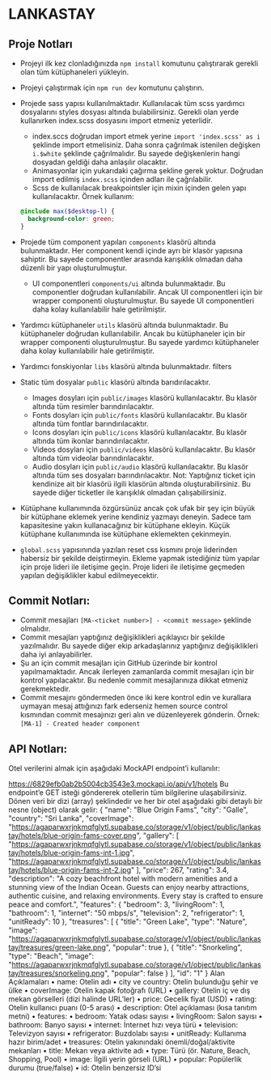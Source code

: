 # LANKASTAY

## Proje Notları

- Projeyi ilk kez clonladığınızda `npm install` komutunu çalıştırarak gerekli olan tüm kütüphaneleri yükleyin.
- Projeyi çalıştırmak için `npm run dev` komutunu çalıştırın.
- Projede sass yapısı kullanılmaktadır. Kullanılacak tüm scss yardımcı dosyalarını styles dosyası altında bulabilirsiniz. Gerekli olan yerde kullanırken index.scss dosyasını import etmeniz yeterlidir.
  - index.sccs doğrudan import etmek yerine `import 'index.scss' as i` şeklinde import etmelisiniz. Daha sonra çağrılmak istenilen değişken `i.$white` şeklinde çağrılmalıdır. Bu sayede değişkenlerin hangi dosyadan geldiği daha anlaşılır olacaktır.
  - Animasyonlar için yukarıdaki çağırma şekline gerek yoktur. Doğrudan import edilmiş `index.scss` içinden adları ile çağrılabilir.
  - Scss de kullanılacak breakpointsler için mixin içinden gelen yapı kullanılacaktır.
    Örnek kullanım:
  ```scss
  @include max($desktop-l) {
    background-color: green;
  }
  ```
- Projede tüm component yapıları `components` klasörü altında bulunmaktadır. Her component kendi içinde ayrı bir klasör yapısına sahiptir. Bu sayede componentler arasında karışıklık olmadan daha düzenli bir yapı oluşturulmuştur.
  - UI componentleri `components/ui` altında bulunmaktadır. Bu componentler doğrudan kullanılabilir. Ancak UI componentleri için bir wrapper componenti oluşturulmuştur. Bu sayede UI componentleri daha kolay kullanılabilir hale getirilmiştir.
- Yardımcı kütüphaneler `utils` klasörü altında bulunmaktadır. Bu kütüphaneler doğrudan kullanılabilir. Ancak bu kütüphaneler için bir wrapper componenti oluşturulmuştur. Bu sayede yardımcı kütüphaneler daha kolay kullanılabilir hale getirilmiştir.
- Yardımcı fonskiyonlar `libs` klasörü altında bulunmaktadır. filters
- Static tüm dosyalar `public` klasörü altında barıdırılacaktır.

  - Images dosyları için `public/images` klasörü kullanılacaktır. Bu klasör altında tüm resimler barındırılacaktır.
  - Fonts dosyları için `public/fonts` klasörü kullanılacaktır. Bu klasör altında tüm fontlar barındırılacaktır.
  - Icons dosyları için `public/icons` klasörü kullanılacaktır. Bu klasör altında tüm ikonlar barındırılacaktır.
  - Videos dosyları için `public/videos` klasörü kullanılacaktır. Bu klasör altında tüm videolar barındırılacaktır.
  - Audio dosyları için `public/audio` klasörü kullanılacaktır. Bu klasör altında tüm ses dosyaları barındırılacaktır.
    Not: Yaptığınız ticket için kendinize ait bir klasörü ilgili klasörün altında oluşturabilirsiniz. Bu sayede diğer ticketler ile karışıklık olmadan çalışabilirsiniz.

- Kütüphane kullanımında özgürsünüz ancak çok ufak bir şey için büyük bir kütüphane eklemek yerine kendiniz yazmayı deneyin. Sadece tam kapasitesine yakın kullanacağınız bir kütüphane ekleyin. Küçük kütüphane kullanımında ise kütüphane eklemekten çekinmeyin.
- `global.scss` yapısınında yazılan reset css kısmını proje liderinden habersiz bir şekilde deiştirmeyin. Ekleme yapmak istediğiniz tüm yapılar için proje lideri ile iletişime geçin. Proje lideri ile iletişime geçmeden yapılan değişiklikler kabul edilmeyecektir.

## Commit Notları:

- Commit mesajları `[MA-<ticket number>] - <commit message>` şeklinde olmalıdır.
- Commit mesajları yaptığınız değişiklikleri açıklayıcı bir şekilde yazılmalıdır. Bu sayede diğer ekip arkadaşlarınız yaptığınız değişiklikleri daha iyi anlayabilirler.
- Şu an için commit mesajları için GitHub üzerinde bir kontrol yapılmamaktadır. Ancak ilerleyen zamanlarda commit mesajları için bir kontrol yapılacaktır. Bu nedenle commit mesajlarınıza dikkat etmeniz gerekmektedir.
- Commit mesajını göndermeden önce iki kere kontrol edin ve kurallara uymayan mesaj attığınızı fark ederseniz hemen source control kısmından commit mesajınızı geri alın ve düzenleyerek gönderin.
  Örnek: `[MA-1] - Created header component`

## API Notları:

Otel verilerini almak için aşağıdaki MockAPI endpoint’i kullanılır:

https://6829efb0ab2b5004cb3543e3.mockapi.io/api/v1/hotels
Bu endpoint’e GET isteği göndererek otellerin tüm bilgilerine ulaşabilirsiniz. Dönen veri bir dizi (array) şeklindedir ve her bir otel aşağıdaki gibi detaylı bir nesne (object) olarak gelir:
{
"name": "Blue Origin Fams",
"city": "Galle",
"country": "Sri Lanka",
"coverImage": "https://agaparwxrjnkmqfglytl.supabase.co/storage/v1/object/public/lankastay/hotels/blue-origin-fams-cover.png",
"gallery": [
"https://agaparwxrjnkmqfglytl.supabase.co/storage/v1/object/public/lankastay/hotels/blue-origin-fams-int-1.jpg",
"https://agaparwxrjnkmqfglytl.supabase.co/storage/v1/object/public/lankastay/hotels/blue-origin-fams-int-2.jpg"
],
"price": 267,
"rating": 3.4,
"description": "A cozy beachfront hotel with modern amenities and a stunning view of the Indian Ocean. Guests can enjoy nearby attractions, authentic cuisine, and relaxing environments. Every stay is crafted to ensure peace and comfort.",
"features": {
"bedroom": 3,
"livingRoom": 1,
"bathroom": 1,
"internet": "50 mbps/s",
"television": 2,
"refrigerator": 1,
"unitReady": 10
},
"treasures": [
{
"title": "Green Lake",
"type": "Nature",
"image": "https://agaparwxrjnkmqfglytl.supabase.co/storage/v1/object/public/lankastay/treasures/green-lake.png",
"popular": true
},
{
"title": "Snorkeling",
"type": "Beach",
"image": "https://agaparwxrjnkmqfglytl.supabase.co/storage/v1/object/public/lankastay/treasures/snorkeling.png",
"popular": false
}
],
"id": "1"
}
Alan Açıklamaları
• name: Otelin adı
• city ve country: Otelin bulunduğu şehir ve ülke
• coverImage: Otelin kapak fotoğrafı (URL)
• gallery: Otelin iç ve dış mekan görselleri (dizi halinde URL’ler)
• price: Gecelik fiyat (USD)
• rating: Otelin kullanıcı puanı (0-5 arası)
• description: Otel açıklaması (kısa tanıtım metni)
• features:
• bedroom: Yatak odası sayısı
• livingRoom: Salon sayısı
• bathroom: Banyo sayısı
• internet: İnternet hızı veya türü
• television: Televizyon sayısı
• refrigerator: Buzdolabı sayısı
• unitReady: Kullanıma hazır birim/adet
• treasures: Otelin yakınındaki önemli/doğal/aktivite mekanları
• title: Mekan veya aktivite adı
• type: Türü (ör. Nature, Beach, Shopping, Pool)
• image: İlgili yerin görseli (URL)
• popular: Popülerlik durumu (true/false)
• id: Otelin benzersiz ID’si
